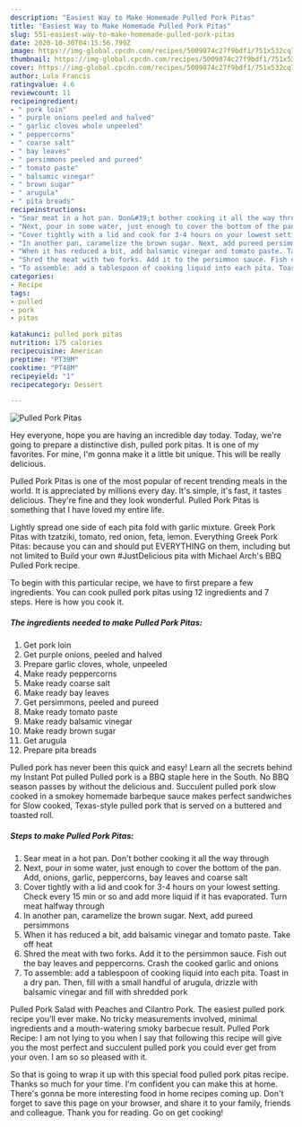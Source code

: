 ```yaml
---
description: "Easiest Way to Make Homemade Pulled Pork Pitas"
title: "Easiest Way to Make Homemade Pulled Pork Pitas"
slug: 551-easiest-way-to-make-homemade-pulled-pork-pitas
date: 2020-10-30T04:15:56.799Z
image: https://img-global.cpcdn.com/recipes/5009874c27f9bdf1/751x532cq70/pulled-pork-pitas-recipe-main-photo.jpg
thumbnail: https://img-global.cpcdn.com/recipes/5009874c27f9bdf1/751x532cq70/pulled-pork-pitas-recipe-main-photo.jpg
cover: https://img-global.cpcdn.com/recipes/5009874c27f9bdf1/751x532cq70/pulled-pork-pitas-recipe-main-photo.jpg
author: Lula Francis
ratingvalue: 4.6
reviewcount: 11
recipeingredient:
- " pork loin"
- " purple onions peeled and halved"
- " garlic cloves whole unpeeled"
- " peppercorns"
- " coarse salt"
- " bay leaves"
- " persimmons peeled and pureed"
- " tomato paste"
- " balsamic vinegar"
- " brown sugar"
- " arugula"
- " pita breads"
recipeinstructions:
- "Sear meat in a hot pan. Don&#39;t bother cooking it all the way through"
- "Next, pour in some water, just enough to cover the bottom of the pan. Add, onions, garlic, peppercorns, bay leaves and coarse salt"
- "Cover tightly with a lid and cook for 3-4 hours on your lowest setting. Check every 15 min or so and add more liquid if it has evaporated. Turn meat halfway through"
- "In another pan, caramelize the brown sugar. Next, add pureed persimmons"
- "When it has reduced a bit, add balsamic vinegar and tomato paste. Take off heat"
- "Shred the meat with two forks. Add it to the persimmon sauce. Fish out the bay leaves and peppercorns. Crash the cooked garlic and onions"
- "To assemble: add a tablespoon of cooking liquid into each pita. Toast in a dry pan. Then, fill with a small handful of arugula, drizzle with balsamic vinegar and fill with shredded pork"
categories:
- Recipe
tags:
- pulled
- pork
- pitas

katakunci: pulled pork pitas 
nutrition: 175 calories
recipecuisine: American
preptime: "PT39M"
cooktime: "PT48M"
recipeyield: "1"
recipecategory: Dessert

---
```



![Pulled Pork Pitas](https://img-global.cpcdn.com/recipes/5009874c27f9bdf1/751x532cq70/pulled-pork-pitas-recipe-main-photo.jpg)

Hey everyone, hope you are having an incredible day today. Today, we're going to prepare a distinctive dish, pulled pork pitas. It is one of my favorites. For mine, I'm gonna make it a little bit unique. This will be really delicious.

Pulled Pork Pitas is one of the most popular of recent trending meals in the world. It is appreciated by millions every day. It's simple, it's fast, it tastes delicious. They're fine and they look wonderful. Pulled Pork Pitas is something that I have loved my entire life.

Lightly spread one side of each pita fold with garlic mixture. Greek Pork Pitas with tzatziki, tomato, red onion, feta, lemon. Everything Greek Pork Pitas: because you can and should put EVERYTHING on them, including but not limited to Build your own #JustDelicious pita with Michael Arch&#39;s BBQ Pulled Pork recipe.


To begin with this particular recipe, we have to first prepare a few ingredients. You can cook pulled pork pitas using 12 ingredients and 7 steps. Here is how you cook it.

<!--inarticleads1-->

##### The ingredients needed to make Pulled Pork Pitas:

1. Get  pork loin
1. Get  purple onions, peeled and halved
1. Prepare  garlic cloves, whole, unpeeled
1. Make ready  peppercorns
1. Make ready  coarse salt
1. Make ready  bay leaves
1. Get  persimmons, peeled and pureed
1. Make ready  tomato paste
1. Make ready  balsamic vinegar
1. Make ready  brown sugar
1. Get  arugula
1. Prepare  pita breads


Pulled pork has never been this quick and easy! Learn all the secrets behind my Instant Pot pulled Pulled pork is a BBQ staple here in the South. No BBQ season passes by without the delicious and. Succulent pulled pork slow cooked in a smokey homemade barbeque sauce makes perfect sandwiches for Slow cooked, Texas-style pulled pork that is served on a buttered and toasted roll. 

<!--inarticleads2-->

##### Steps to make Pulled Pork Pitas:

1. Sear meat in a hot pan. Don&#39;t bother cooking it all the way through
1. Next, pour in some water, just enough to cover the bottom of the pan. Add, onions, garlic, peppercorns, bay leaves and coarse salt
1. Cover tightly with a lid and cook for 3-4 hours on your lowest setting. Check every 15 min or so and add more liquid if it has evaporated. Turn meat halfway through
1. In another pan, caramelize the brown sugar. Next, add pureed persimmons
1. When it has reduced a bit, add balsamic vinegar and tomato paste. Take off heat
1. Shred the meat with two forks. Add it to the persimmon sauce. Fish out the bay leaves and peppercorns. Crash the cooked garlic and onions
1. To assemble: add a tablespoon of cooking liquid into each pita. Toast in a dry pan. Then, fill with a small handful of arugula, drizzle with balsamic vinegar and fill with shredded pork


Pulled Pork Salad with Peaches and Cilantro Pork. The easiest pulled pork recipe you&#39;ll ever make. No tricky measurements involved, minimal ingredients and a mouth-watering smoky barbecue result. Pulled Pork Recipe: I am not lying to you when I say that following this recipe will give you the most perfect and succulent pulled pork you could ever get from your oven. I am so so pleased with it. 

So that is going to wrap it up with this special food pulled pork pitas recipe. Thanks so much for your time. I'm confident you can make this at home. There's gonna be more interesting food in home recipes coming up. Don't forget to save this page on your browser, and share it to your family, friends and colleague. Thank you for reading. Go on get cooking!
